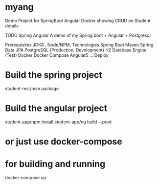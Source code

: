 # myang
Demo Project for SpringBoot Angular Docker showing CRUD on Student details

TODO Spring Angular
A demo of my Spring boot + Angular + Postgresql

Prerequisites
JDK8 , Node/NPM,
Technologies
Spring Boot
Maven
Spring Data JPA
PostgreSQL (Production, Development)
H2 Database Engine (Test)
Docker
Docker Compose
Angular5
...
Deploy
# Build the spring project
student-rest/mvn package
# Build the angular project
student-app/npm install
student-app/ng build --prod

# or just use docker-compose
# for building and running
docker-compose up
